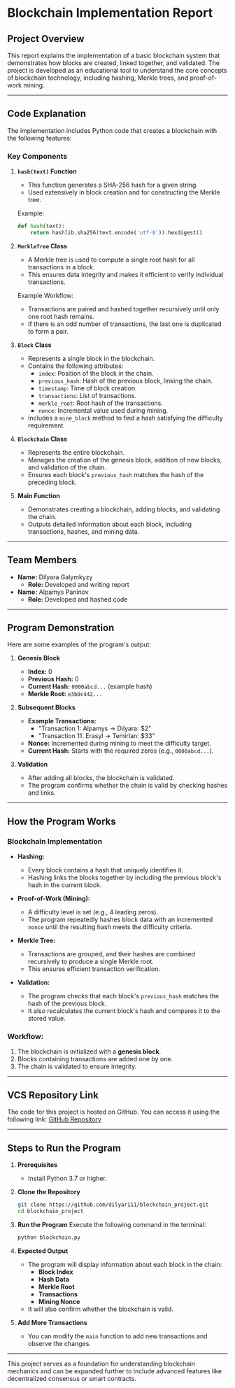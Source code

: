 # Blockchain Implementation Report

## **Project Overview**

This report explains the implementation of a basic blockchain system that demonstrates how blocks are created, linked together, and validated. The project is developed as an educational tool to understand the core concepts of blockchain technology, including hashing, Merkle trees, and proof-of-work mining.

---

## **Code Explanation**

The implementation includes Python code that creates a blockchain with the following features:

### **Key Components**

1. **`hash(text)` Function**
   - This function generates a SHA-256 hash for a given string.
   - Used extensively in block creation and for constructing the Merkle tree.

   Example:
   ```python
   def hash(text):
       return hashlib.sha256(text.encode('utf-8')).hexdigest()
   ```

2. **`MerkleTree` Class**
   - A Merkle tree is used to compute a single root hash for all transactions in a block.
   - This ensures data integrity and makes it efficient to verify individual transactions.

   Example Workflow:
   - Transactions are paired and hashed together recursively until only one root hash remains.
   - If there is an odd number of transactions, the last one is duplicated to form a pair.

3. **`Block` Class**
   - Represents a single block in the blockchain.
   - Contains the following attributes:
     - `index`: Position of the block in the chain.
     - `previous_hash`: Hash of the previous block, linking the chain.
     - `timestamp`: Time of block creation.
     - `transactions`: List of transactions.
     - `merkle_root`: Root hash of the transactions.
     - `nonce`: Incremental value used during mining.
   - Includes a `mine_block` method to find a hash satisfying the difficulty requirement.

4. **`Blockchain` Class**
   - Represents the entire blockchain.
   - Manages the creation of the genesis block, addition of new blocks, and validation of the chain.
   - Ensures each block's `previous_hash` matches the hash of the preceding block.

5. **Main Function**
   - Demonstrates creating a blockchain, adding blocks, and validating the chain.
   - Outputs detailed information about each block, including transactions, hashes, and mining data.

---

## **Team Members**

- **Name:** Dilyara Galymkyzy 
  - **Role:** Developed and writing report 
- **Name:** Alpamys Paninov
  - **Role:** Developed and hashed code

---

## **Program Demonstration**

Here are some examples of the program's output:

1. **Genesis Block**
   - **Index:** 0
   - **Previous Hash:** 0
   - **Current Hash:** `0000abcd...` (example hash)
   - **Merkle Root:** `e3b0c442...`

2. **Subsequent Blocks**
   - **Example Transactions:**
     - "Transaction 1: Alpamys -> Dilyara: $2"
     - "Transaction 11: Erasyl -> Temirlan: $33"
   - **Nonce:** Incremented during mining to meet the difficulty target.
   - **Current Hash:** Starts with the required zeros (e.g., `0000abcd...`).

3. **Validation**
   - After adding all blocks, the blockchain is validated.
   - The program confirms whether the chain is valid by checking hashes and links.

---

## **How the Program Works**

### **Blockchain Implementation**

- **Hashing:**
  - Every block contains a hash that uniquely identifies it.
  - Hashing links the blocks together by including the previous block's hash in the current block.

- **Proof-of-Work (Mining):**
  - A difficulty level is set (e.g., 4 leading zeros).
  - The program repeatedly hashes block data with an incremented `nonce` until the resulting hash meets the difficulty criteria.

- **Merkle Tree:**
  - Transactions are grouped, and their hashes are combined recursively to produce a single Merkle root.
  - This ensures efficient transaction verification.

- **Validation:**
  - The program checks that each block's `previous_hash` matches the hash of the previous block.
  - It also recalculates the current block's hash and compares it to the stored value.

### **Workflow:**
1. The blockchain is initialized with a **genesis block**.
2. Blocks containing transactions are added one by one.
3. The chain is validated to ensure integrity.

---

## **VCS Repository Link**

The code for this project is hosted on GitHub. You can access it using the following link:
[GitHub Repository](https://github.com/dilyar111/blockchain_project)

---

## **Steps to Run the Program**

1. **Prerequisites**
   - Install Python 3.7 or higher.

2. **Clone the Repository**
   ```bash
   git clone https://github.com/dilyar111/blockchain_project.git
   cd blockchain_project
   ```

3. **Run the Program**
   Execute the following command in the terminal:
   ```bash
   python blockchain.py
   ```

4. **Expected Output**
   - The program will display information about each block in the chain:
     - **Block Index**
     - **Hash Data**
     - **Merkle Root**
     - **Transactions**
     - **Mining Nonce**
   - It will also confirm whether the blockchain is valid.

5. **Add More Transactions**
   - You can modify the `main` function to add new transactions and observe the changes.

---

This project serves as a foundation for understanding blockchain mechanics and can be expanded further to include advanced features like decentralized consensus or smart contracts.


